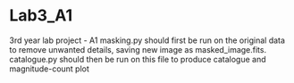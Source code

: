 # Lab3_A1
3rd year lab project - A1
masking.py should first be run on the original data to remove unwanted details, saving new image as masked_image.fits.
catalogue.py should then be run on this file to produce catalogue and magnitude-count plot

